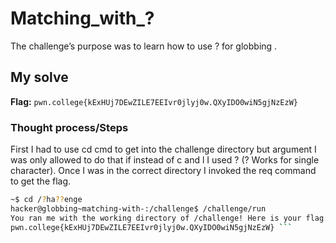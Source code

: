 # Matching_with_?
The challenge’s purpose was to learn how to use ? for globbing .

## My solve
**Flag:** ` pwn.college{kExHUj7DEwZILE7EEIvr0jlyj0w.QXyIDO0wiN5gjNzEzW} `

### Thought process/Steps
First I had to use cd cmd to get into the challenge directory but argument I was only allowed to do that if instead of c and l 
I used ? (? Works for single character). Once I was in the correct directory I invoked the req command to get the flag.


```bash
~$ cd /?ha??enge
hacker@globbing~matching-with-:/challenge$ /challenge/run
You ran me with the working directory of /challenge! Here is your flag:
pwn.college{kExHUj7DEwZILE7EEIvr0jlyj0w.QXyIDO0wiN5gjNzEzW} ```
